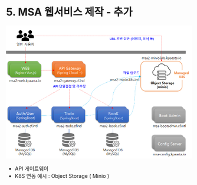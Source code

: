 # 5. MSA 웹서비스 제작 - 추가

![](../.gitbook/assets/image%20%28212%29.png)

* API 게이트웨이 
* K8S 연동  예시 : Object Storage \( Minio \) 



